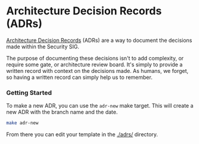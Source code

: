 # Architecture Decision Records (ADRs)

[Architecture Decision Records][adrs] (ADRs) are a way to document the
decisions made within the Security SIG.

The purpose of documenting these decisions isn't to add complexity, or require
some gate, or architecture review board. It's simply to provide a written
record with context on the decisions made. As humans, we forget, so having a
written record can simply help us to remember.

### Getting Started

To make a new ADR, you can use the `adr-new` make target. This will create a
new ADR with the branch name and the date.
```bash
make adr-new
```

From there you can edit your template in the [./adrs/](./adrs/) directory.

[adrs]: https://github.com/joelparkerhenderson/architecture-decision-record
[adrtemp]: https://github.com/liatrio/tag-o11y-docs/blob/main/00-adr-template.md
[mkdocs]: https://github.com/liatrio/tag-o11y-docs/blob/main/mkdocs.yml
